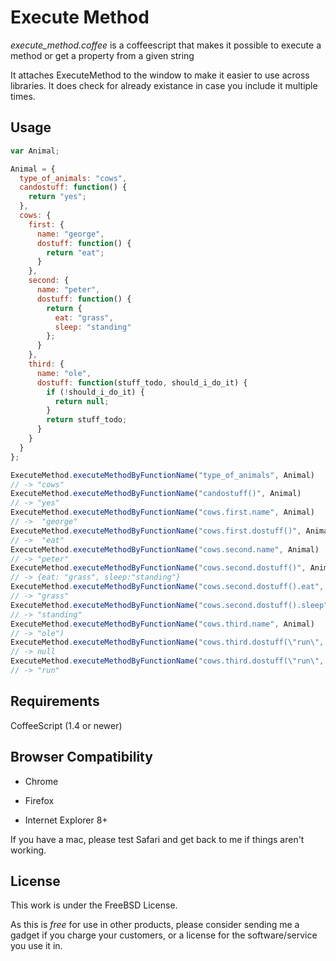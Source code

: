 # Execute Method

*execute_method.coffee* is a coffeescript that makes it possible to execute a method or get a property from a given string

It attaches ExecuteMethod to the window to make it easier to use across libraries. It does check for already existance in case you include it multiple times.

## Usage

```javascript
var Animal;

Animal = {
  type_of_animals: "cows",
  candostuff: function() {
    return "yes";
  },
  cows: {
    first: {
      name: "george",
      dostuff: function() {
        return "eat";
      }
    },
    second: {
      name: "peter",
      dostuff: function() {
        return {
          eat: "grass",
          sleep: "standing"
        };
      }
    },
    third: {
      name: "ole",
      dostuff: function(stuff_todo, should_i_do_it) {
        if (!should_i_do_it) {
          return null;
        }
        return stuff_todo;
      }
    }
  }
};

ExecuteMethod.executeMethodByFunctionName("type_of_animals", Animal)
// -> "cows"
ExecuteMethod.executeMethodByFunctionName("candostuff()", Animal)
// -> "yes"
ExecuteMethod.executeMethodByFunctionName("cows.first.name", Animal)
// ->  "george"
ExecuteMethod.executeMethodByFunctionName("cows.first.dostuff()", Animal)
// ->  "eat"
ExecuteMethod.executeMethodByFunctionName("cows.second.name", Animal)
// -> "peter"
ExecuteMethod.executeMethodByFunctionName("cows.second.dostuff()", Animal)
// -> {eat: "grass", sleep:"standing"}
ExecuteMethod.executeMethodByFunctionName("cows.second.dostuff().eat", Animal)
// -> "grass"
ExecuteMethod.executeMethodByFunctionName("cows.second.dostuff().sleep", Animal)
// -> "standing"
ExecuteMethod.executeMethodByFunctionName("cows.third.name", Animal)
// -> "ole")
ExecuteMethod.executeMethodByFunctionName("cows.third.dostuff(\"run\", false)", Animal)
// -> null
ExecuteMethod.executeMethodByFunctionName("cows.third.dostuff(\"run\", true)", Animal)
// -> "run"

```

## Requirements

CoffeeScript (1.4 or newer)

## Browser Compatibility

* Chrome

* Firefox

* Internet Explorer 8+

If you have a mac, please test Safari and get back to me if things aren't working.

## License

This work is under the FreeBSD License.

As this is *free* for use in other products, please consider sending me a gadget if you charge your customers, or a license for the software/service you use it in.
